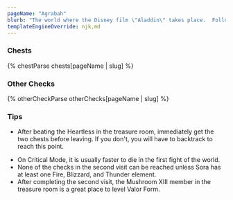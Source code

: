```yaml
---
pageName: "Agrabah"
blurb: "The world where the Disney film \"Aladdin\" takes place.  Following the events of Kingdom Hearts 1, Aladdin and Jasmine have been hard at work rebuilding their city while Genie has been taking a well-deserved vacation.  But with Pete's heartless and the threat of Jafar's return, it looks as though that may be coming to an end."
templateEngineOverride: njk,md
---
```


### Chests
{% chestParse chests[pageName | slug] %}

### Other Checks
{% otherCheckParse otherChecks[pageName | slug] %}

### Tips
* After beating the Heartless in the treasure room, immediately get the two chests before leaving.  If you don't, you will have to backtrack to reach this point.
- On Critical Mode, it is usually faster to die in the first fight of the world.
- None of the checks in the second visit can be reached unless Sora has at least one Fire, Blizzard, and Thunder element.
- After completing the second visit, the Mushroom XIII member in the treasure room is a great place to level Valor Form.